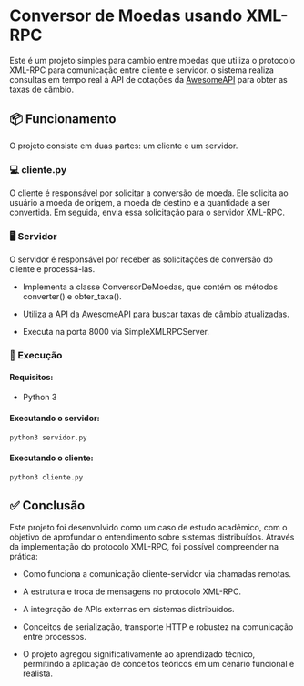 # Conversor de Moedas usando XML-RPC

Este é um projeto simples para cambio entre moedas que utiliza o protocolo XML-RPC para comunicação entre cliente e servidor. o sistema realiza consultas em tempo real à API de cotações da [AwesomeAPI](https://docs.awesomeapi.com.br/api-de-moedas) para obter as taxas de câmbio.

## 📦 Funcionamento

O projeto consiste em duas partes: um cliente e um servidor.

### 💻 cliente.py

O cliente é responsável por solicitar a conversão de moeda. Ele solicita ao usuário a moeda de origem, a moeda de destino e a quantidade a ser convertida. Em seguida, envia essa solicitação para o servidor XML-RPC.

### 🖥️  Servidor

O servidor é responsável por receber as solicitações de conversão do cliente e processá-las.
* Implementa a classe ConversorDeMoedas, que contém os métodos converter() e obter_taxa().

* Utiliza a API da AwesomeAPI para buscar taxas de câmbio atualizadas.

* Executa na porta 8000 via SimpleXMLRPCServer.

### 🚀 Execução
#### Requisitos:
* Python 3

#### Executando o servidor:
```bash
python3 servidor.py
```



#### Executando o cliente:
```bash
python3 cliente.py
```

## ✅ Conclusão
Este projeto foi desenvolvido como um caso de estudo acadêmico, com o objetivo de aprofundar o entendimento sobre sistemas distribuídos. Através da implementação do protocolo XML-RPC, foi possível compreender na prática:

* Como funciona a comunicação cliente-servidor via chamadas remotas.

* A estrutura e troca de mensagens no protocolo XML-RPC.

* A integração de APIs externas em sistemas distribuídos.

* Conceitos de serialização, transporte HTTP e robustez na comunicação entre processos.

* O projeto agregou significativamente ao aprendizado técnico, permitindo a aplicação de conceitos teóricos em um cenário funcional e realista.


